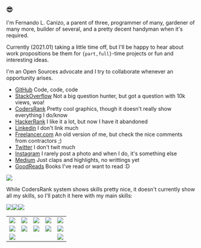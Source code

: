 ### 😎

I'm Fernando L. Canizo, a parent of three, programmer of many, gardener of many more, builder of several, and a pretty decent handyman when it's required.

Currently (2021.01) taking a little time off, but I'll be happy to hear about work propositions be them for `{part,full}`-time projects or fun and interesting ideas.

I'm an Open Sources advocate and I try to collaborate whenever an opportunity arises.

- [GitHub](https://github.com/fernandocanizo/) Code, code, code
- [StackOverflow](https://stackoverflow.com/users/978452/flc) Not a big question hunter, but got a question with 10k views, woa!
- [CodersRank](https://profile.codersrank.io/user/fernandocanizo) Pretty cool graphics, though it doesn't really show everything I do/know
- [HackerRank](https://www.hackerrank.com/FernandoCanizo) I like it a lot, but now I have it abandoned
- [Linkedin](https://www.linkedin.com/in/fernando-canizo/) I don't link much
- [Freelancer.com](http://www.freelancer.com/u/FernandoCanizo.html) An old version of me, but check the nice comments from contractors ;)
- [Twitter](https://twitter.com/fcanizo) I don't twit much
- [Instagram](https://www.instagram.com/ferlucamza/) I rarely post a photo and when I do, it's something else
- [Medium](https://medium.com/@fernandocanizo) Just claps and highlights, no writtings yet
- [GoodReads](https://www.goodreads.com/user/show/63375606-fernando-canizo) Books I've read or want to read :D

<img src="https://cr-skills-chart-widget.azurewebsites.net/api/api?username=fernandocanizo" />

While CodersRank system shows skills pretty nice, it doesn't currently show all my skills, so I'll patch it here with my main skills:

<table>
  <tr>
    <td>
      <img src="https://img.shields.io/badge/javascript-ffff00?logo=javascript&logoColor=black&style=for-the-badge" style="float:left" />
    </td>
    <td>
      <img src="https://img.shields.io/badge/node.js-026e00?logo=node-dot-js&logoColor=black&style=for-the-badge" style="float:left" />
    </td>
    <td>
      <img src="https://img.shields.io/badge/postgresql-336791?logo=postgresql&logoColor=black&style=for-the-badge" style="float:left" />
    </td>
    <td>
      <img src="https://img.shields.io/badge/html-e14d25?logo=html5&logoColor=black&style=for-the-badge" />
    </td>
    <td>
      <img src="https://img.shields.io/badge/css-2864e9?logo=css3&logoColor=black&style=for-the-badge" />
    </td>
  </tr>
  <tr>
    <td>
      <img src="https://img.shields.io/badge/express.js-eeeeee?logo=express&logoColor=black&style=for-the-badge" />
    </td>
    <td>
      <img src="https://img.shields.io/badge/bash-72a824?logo=gnubash&logoColor=black&style=for-the-badge" />
    </td>
    <td>
      <img src="https://img.shields.io/badge/docker-2496ed?logo=docker&logoColor=black&style=for-the-badge" />
    </td>
    <td>
      <img src="https://img.shields.io/badge/aws-232f3e?logo=amazonaws&logoColor=black&style=for-the-badge" />
    </td>
    <td>
      <img src="https://img.shields.io/badge/jest-C21325?logo=jest&logoColor=black&style=for-the-badge" />
    </td>
  </tr>
  <tr>
    <td>
      <img src="https://img.shields.io/badge/leaflet-199900?logo=leaflet&logoColor=black&style=for-the-badge" />
    </td>
    <td>
    </td>
      <img src="https://img.shields.io/badge/mapbox-000000?logo=mapbox&logoColor=white&style=for-the-badge" />
    <td>
    </td>
      <img src="https://img.shields.io/badge/json-aeaeae?logo=json&logoColor=black&style=for-the-badge" />
    <td>
    </td>
      <img src="https://img.shields.io/badge/jwt-d935ff?logo=jsonwebtokens&logoColor=black&style=for-the-badge" />
    <td>
      <img src="https://img.shields.io/badge/git-f05032?logo=git&logoColor=black&style=for-the-badge" />
    </td>
  </tr>
</table>
